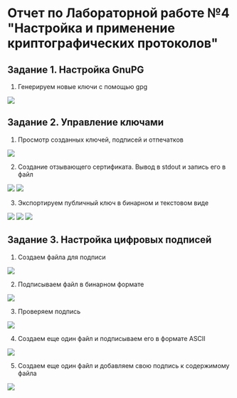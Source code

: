 # Отчет по Лабораторной работе №4 "Настройка и применение криптографических протоколов"

## Задание 1. Настройка GnuPG

1. Генерируем новые ключи с помощью gpg

![](./1.png)


## Задание 2. Управление ключами
1. Просмотр созданных ключей, подписей и отпечатков

![](./2.png)

2. Создание отзывающего сертификата. Вывод в stdout и запись его в файл

![](./3.png)
![](./4.png)

3. Экспортируем публичный ключ в бинарном и текстовом виде

![](./5.png)
![](./6.png)
![](./7.png)

## Задание 3. Настройка цифровых подписей
1. Создаем файла для подписи

![](./8.png)

2. Подписываем файл в бинарном формате

![](./9.png)

3. Проверяем подпись

![](./10.png)

4. Создаем еще один файл и подписываем его в формате ASCII

![](./11.png)

5. Создаем еще один файл и добавляем свою подпись к содержимому файла

![](./12.png)
